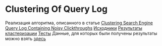 # Clustering Of Query Log
Реализация алгоритма, описанного в статье [Clustering Search Engine Query Log Containing Noisy Clickthroughs](https://www.dropbox.com/s/ss7l13spr5u3w9v/10.1.1.76.8983.pdf?dl=0)
[Исходники](/src/main/java)
[Результаты кластеризации](/src/main/clusteringResults)
[Тесты](/src/test/java)
Данные, для которых были получены результаты можно взять [здесь](http://www.cim.mcgill.ca/~dudek/206/Logs/AOL-user-ct-collection/)
